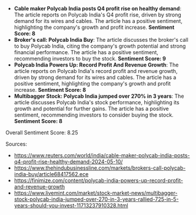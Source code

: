 * **Cable maker Polycab India posts Q4 profit rise on healthy demand**: The article reports on Polycab India's Q4 profit rise, driven by strong demand for its wires and cables. The article has a positive sentiment, highlighting the company's growth and profit increase. **Sentiment Score: 8**
* **Broker's call: Polycab India Buy**: The article discusses the broker's call to buy Polycab India, citing the company's growth potential and strong financial performance. The article has a positive sentiment, recommending investors to buy the stock. **Sentiment Score: 9**
* **Polycab India Powers Up: Record Profit And Revenue Growth**: The article reports on Polycab India's record profit and revenue growth, driven by strong demand for its wires and cables. The article has a positive sentiment, highlighting the company's growth and profit increase. **Sentiment Score: 8**
* **Multibagger Stock: Polycab India jumped over 270% in 3 years**: The article discusses Polycab India's stock performance, highlighting its growth and potential for further gains. The article has a positive sentiment, recommending investors to consider buying the stock. **Sentiment Score: 8**

Overall Sentiment Score: 8.25

Sources:
* https://www.reuters.com/world/india/cable-maker-polycab-india-posts-q4-profit-rise-healthy-demand-2024-05-10/
* https://www.thehindubusinessline.com/markets/brokers-call-polycab-india-buy/article68417562.ece
* https://finimize.com/content/polycab-india-powers-up-record-profit-and-revenue-growth
* https://www.livemint.com/market/stock-market-news/multibagger-stock-polycab-india-jumped-over-270-in-3-years-rallied-725-in-5-years-should-you-invest-11713237910328.html